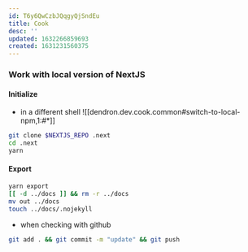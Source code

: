 ```yaml
---
id: T6y6QwCzbJQqgyQjSndEu
title: Cook
desc: ''
updated: 1632266859693
created: 1631231560375
---
```


### Work with local version of NextJS

#### Initialize
- in a different shell
![[dendron.dev.cook.common#switch-to-local-npm,1:#*]]

```sh
git clone $NEXTJS_REPO .next
cd .next
yarn
```

#### Export

```sh
yarn export
[[ -d ../docs ]] && rm -r ../docs
mv out ../docs 
touch ../docs/.nojekyll
```

- when checking with github
```sh
git add . && git commit -m "update" && git push
```
